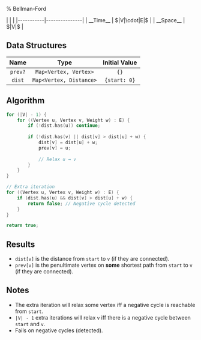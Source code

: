 % Bellman-Ford

<div class="no-stretch">
|           |               |
|-----------|---------------|
| __Time__  | $|V|\cdot|E|$ |
| __Space__ | $|V|$         |
</div>

## Data Structures
| Name    | Type                    | Initial Value |
|:-------:|:-----------------------:|:-------------:|
| `prev?` | `Map<Vertex, Vertex>`   | `{}`          |
| `dist`  | `Map<Vertex, Distance>` | `{start: 0}`  |

## Algorithm
```c++
for (|V| - 1) {
    for ((Vertex u, Vertex v, Weight w) : E) {
        if (!dist.has(u)) continue;
        
        if (!dist.has(v) || dist[v] > dist[u] + w) {
            dist[v] = dist[u] + w;
            prev[v] = u;
            
            // Relax u → v
        }
    }
}

// Extra iteration
for ((Vertex u, Vertex v, Weight w) : E) {
    if (dist.has(u) && dist[v] > dist[u] + w) {
        return false; // Negative cycle detected
    }
}

return true;
```

## Results
- `dist[v]` is the distance from `start` to `v` (if they are connected).
- `prev[v]` is the penultimate vertex on **some** shortest path from `start` to `v` (if they are connected).

## Notes
- The extra iteration will relax some vertex iff a negative cycle is reachable from `start`.
- `|V| - 1` extra iterations will relax `v` iff there is a negative cycle between `start` and `v`.
- Fails on negative cycles (detected).
